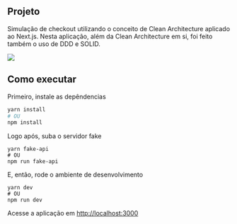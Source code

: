 
## Projeto
Simulação de checkout utilizando o conceito de Clean Architecture aplicado ao Next.js. Nesta aplicação, além da Clean Architecture em si, foi feito também o uso de DDD e SOLID.

<img src="https://blog.cleancoder.com/uncle-bob/images/2012-08-13-the-clean-architecture/CleanArchitecture.jpg" />

## Como executar

Primeiro, instale as depêndencias
```bash
yarn install
# OU
npm install
```

Logo após, suba o servidor fake
```
yarn fake-api
# OU
npm run fake-api
```

E, então, rode o ambiente de desenvolvimento
```
yarn dev
# OU
npm run dev
```

Acesse a aplicação em [http://localhost:3000](http://localhost:3000)
